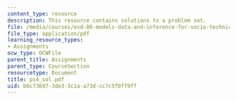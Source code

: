 ```yaml
---
content_type: resource
description: This resource contains solutions to a problem set.
file: /media/courses/esd-86-models-data-and-inference-for-socio-technical-systems-spring-2007/bbc736973de33c1aa73dcc7c5f0ff9ff_ps4_sol.pdf
file_type: application/pdf
learning_resource_types:
- Assignments
ocw_type: OCWFile
parent_title: Assignments
parent_type: CourseSection
resourcetype: Document
title: ps4_sol.pdf
uid: bbc73697-3de3-3c1a-a73d-cc7c5f0ff9ff
---
```

